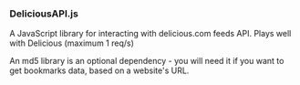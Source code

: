 ### DeliciousAPI.js

A JavaScript library for interacting with delicious.com feeds API. Plays well with Delicious (maximum 1 req/s)

An md5 library is an optional dependency - you will need it if you want to get bookmarks data, based on a website's URL.
